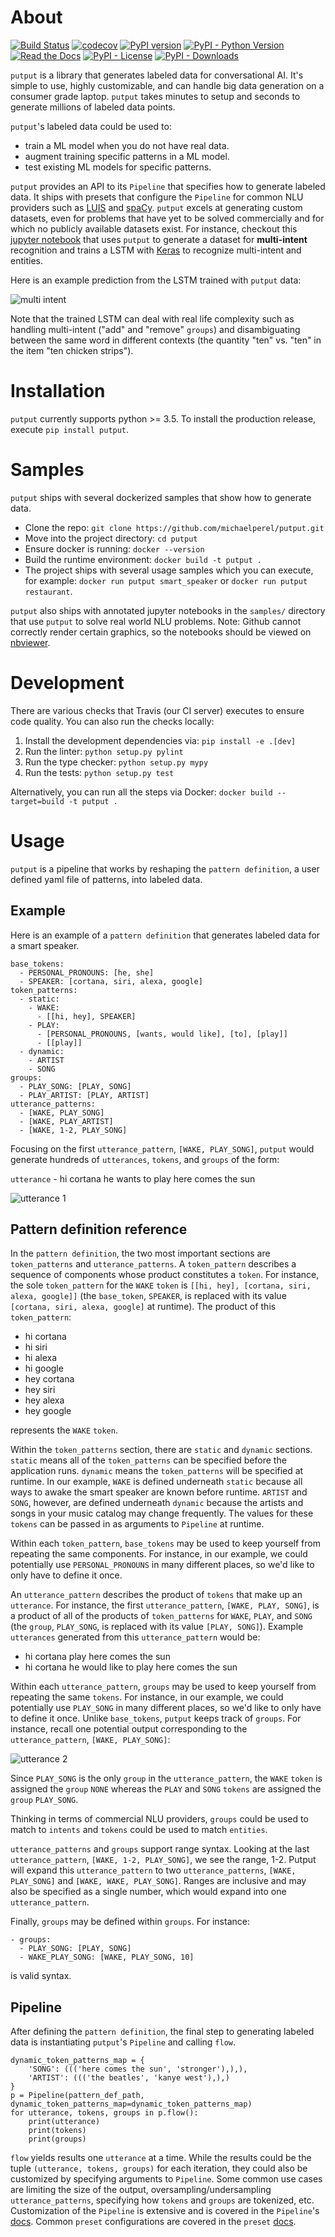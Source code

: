 # About
[![Build Status](https://travis-ci.org/michaelperel/putput.svg?branch=master)](https://travis-ci.org/michaelperel/putput)
[![codecov](https://codecov.io/gh/michaelperel/putput/branch/master/graph/badge.svg)](https://codecov.io/gh/michaelperel/putput)
[![PyPI version](https://badge.fury.io/py/putput.svg)](https://badge.fury.io/py/putput)
[![PyPI - Python Version](https://img.shields.io/pypi/pyversions/putput.svg)](https://pypi.org/project/putput/)
[![Read the Docs](https://img.shields.io/readthedocs/putput.svg)](https://putput.readthedocs.io/en/latest/)
[![PyPI - License](https://img.shields.io/pypi/l/putput.svg)](https://pypi.org/project/putput/)
[![PyPI - Downloads](https://img.shields.io/pypi/dm/putput.svg)](https://pypi.org/project/putput/)

```putput``` is a library that generates labeled data for conversational AI. It's simple to use, highly customizable, and can handle big data generation on a consumer grade laptop. ```putput``` takes minutes to setup and seconds to generate millions of labeled data points.

```putput```'s labeled data could be used to:
* train a ML model when you do not have real data.
* augment training specific patterns in a ML model.
* test existing ML models for specific patterns.

```putput``` provides an API to its ```Pipeline``` that specifies how to generate labeled data. It ships with presets that configure the ```Pipeline``` for common NLU providers such as [LUIS](https://www.luis.ai/home) and [spaCy](https://spacy.io/). ```putput``` excels at generating custom datasets, even for problems that have yet to be solved commercially and for which no publicly available datasets exist. For instance, checkout this [jupyter notebook](https://nbviewer.jupyter.org/github/michaelperel/putput/blob/70bbda1499461aa8fe1fb642423fce76701ecc2b/samples/restaurant/lstm.ipynb) that uses ```putput``` to generate a dataset for **multi-intent** recognition and trains a LSTM with [Keras](https://keras.io/) to recognize multi-intent and entities.

Here is an example prediction from the LSTM trained with ```putput``` data:

![multi intent](./docs/_static/multiintent.png)

Note that the trained LSTM can deal with real life complexity such as handling multi-intent ("add" and "remove" ```groups```) and disambiguating between the same word in different contexts (the quantity "ten" vs. "ten" in the item "ten chicken strips").

# Installation
```putput``` currently supports python >= 3.5. To install the production release, execute ```pip install putput```.

# Samples
```putput``` ships with several dockerized samples that show how to generate data.

* Clone the repo:
  ```git clone https://github.com/michaelperel/putput.git```
* Move into the project directory:
  ```cd putput```
* Ensure docker is running:
  ```docker --version```
* Build the runtime environment:
  ```docker build -t putput .```
* The project ships with several usage samples which you can execute, for example:
  ```docker run putput smart_speaker``` or ```docker run putput restaurant```.

```putput``` also ships with annotated jupyter notebooks in the ```samples/``` directory that use ```putput``` to solve real world NLU problems. Note: Github cannot correctly render certain graphics, so the notebooks should be viewed on [nbviewer](https://nbviewer.jupyter.org/).

# Development
There are various checks that Travis (our CI server) executes to ensure code quality.
You can also run the checks locally:

1. Install the development dependencies via: ```pip install -e .[dev]```
2. Run the linter: ```python setup.py pylint```
3. Run the type checker: ```python setup.py mypy```
4. Run the tests: ```python setup.py test```

Alternatively, you can run all the steps via Docker: ```docker build --target=build -t putput .```

# Usage
```putput``` is a pipeline that works by reshaping the ```pattern definition```, a user defined yaml file of patterns, into labeled data.

## Example
Here is an example of a ```pattern definition``` that generates labeled data for a smart speaker.
```
base_tokens:
  - PERSONAL_PRONOUNS: [he, she]
  - SPEAKER: [cortana, siri, alexa, google]
token_patterns:
  - static:
    - WAKE:
      - [[hi, hey], SPEAKER]
    - PLAY:
      - [PERSONAL_PRONOUNS, [wants, would like], [to], [play]]
      - [[play]]
  - dynamic:
    - ARTIST
    - SONG
groups:
  - PLAY_SONG: [PLAY, SONG]
  - PLAY_ARTIST: [PLAY, ARTIST]
utterance_patterns:
  - [WAKE, PLAY_SONG]
  - [WAKE, PLAY_ARTIST]
  - [WAKE, 1-2, PLAY_SONG]
```

Focusing on the first ```utterance_pattern```, ```[WAKE, PLAY_SONG]```, ```putput``` would generate hundreds of ```utterances```, ```tokens```, and ```groups``` of the form:

```utterance``` - hi cortana he wants to play here comes the sun

![utterance 1](./docs/_static/utterance.png)

## Pattern definition reference
In the ```pattern definition```, the two most important sections are ```token_patterns``` and ```utterance_patterns```. A ```token_pattern``` describes a sequence of components whose product constitutes a ```token```. For instance, the sole ```token_pattern``` for the ```WAKE``` ```token``` is ```[[hi, hey], [cortana, siri, alexa, google]]``` (the ```base_token```, ```SPEAKER```, is replaced with its value ```[cortana, siri, alexa, google]``` at runtime). The product of this ```token_pattern```:
* hi cortana
* hi siri
* hi alexa
* hi google
* hey cortana
* hey siri
* hey alexa
* hey google

represents the ```WAKE``` ```token```.

Within the ```token_patterns``` section, there are ```static``` and ```dynamic``` sections. ```static``` means all of the ```token_patterns``` can be specified before the application runs. ```dynamic``` means the ```token_patterns``` will be specified at runtime. In our example, ```WAKE``` is defined underneath ```static``` because all ways to awake the smart speaker are known before runtime. ```ARTIST``` and ```SONG```, however, are defined underneath ```dynamic``` because the artists and songs in your music catalog may change frequently. The values for these ```tokens``` can be passed in as arguments to ```Pipeline``` at runtime.

Within each ```token_pattern```, ```base_tokens``` may be used to keep yourself from repeating the same components. For instance, in our example, we could potentially use ```PERSONAL_PRONOUNS``` in many different places, so we'd like to only have to define it once.

An ```utterance_pattern``` describes the product of ```tokens``` that make up an ```utterance```. For instance, the first ```utterance_pattern```, ```[WAKE, PLAY, SONG]```, is a product of all of the products of ```token_patterns``` for ```WAKE```, ```PLAY```, and ```SONG``` (the ```group```, ```PLAY_SONG```, is replaced with its value ```[PLAY, SONG]```). Example ```utterances``` generated from this ```utterance_pattern``` would be:
* hi cortana play here comes the sun
* hi cortana he would like to play here comes the sun

Within each ```utterance_pattern```, ```groups``` may be used to keep yourself from repeating the same ```tokens```. For instance, in our example, we could potentially use ```PLAY_SONG``` in many different places, so we'd like to only have to define it once. Unlike ```base_tokens```, ```putput``` keeps track of ```groups```. For instance, recall one potential output corresponding to the ```utterance_pattern```, ```[WAKE, PLAY_SONG]```:

![utterance 2](./docs/_static/utterance.png)

Since ```PLAY_SONG``` is the only ```group``` in the ```utterance_pattern```, the ```WAKE``` ```token``` is assigned the ```group``` ```NONE``` whereas the ```PLAY``` and ```SONG``` ```tokens``` are assigned the ```group``` ```PLAY_SONG```.

Thinking in terms of commercial NLU providers, ```groups``` could be used to match to ```intents``` and ```tokens``` could be used to match ```entities```.

```utterance_patterns``` and ```groups``` support range syntax. Looking at the last ```utterance_pattern```, ```[WAKE, 1-2, PLAY_SONG]```, we see the range, 1-2. Putput will expand this ```utterance_pattern``` to two ```utterance_patterns```, ```[WAKE, PLAY_SONG]``` and ```[WAKE, WAKE, PLAY_SONG]```. Ranges are inclusive and may also be specified as a single number, which would expand into one ```utterance_pattern```.

Finally, ```groups``` may be defined within ```groups```. For instance: 
```
- groups:
  - PLAY_SONG: [PLAY, SONG]
  - WAKE_PLAY_SONG: [WAKE, PLAY_SONG, 10]
```
is valid syntax.

## Pipeline
After defining the ```pattern definition```, the final step to generating labeled data is instantiating ```putput```'s ```Pipeline``` and calling ```flow```.
```
dynamic_token_patterns_map = {
    'SONG': ((('here comes the sun', 'stronger'),),),
    'ARTIST': ((('the beatles', 'kanye west'),),)
}
p = Pipeline(pattern_def_path, dynamic_token_patterns_map=dynamic_token_patterns_map)
for utterance, tokens, groups in p.flow():
    print(utterance)
    print(tokens)
    print(groups)
```
```flow``` yields results one ```utterance``` at a time. While the results could be the tuple ```(utterance, tokens, groups)``` for each iteration, they could also be customized by specifying arguments to ```Pipeline```. Some common use cases are limiting the size of the output, oversampling/undersampling ```utterance_patterns```, specifying how ```tokens``` and ```groups``` are tokenized, etc. Customization of the ```Pipeline``` is extensive and is covered in the ```Pipeline```'s [docs](https://putput.readthedocs.io/en/latest/source/putput.html). Common ```preset``` configurations are covered in the ```preset``` [docs](https://putput.readthedocs.io/en/latest/source/putput.presets.html).
